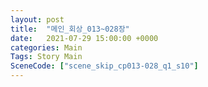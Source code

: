 ```yaml
---
layout: post
title:  "메인_회상_013~028장"
date:   2021-07-29 15:00:00 +0000
categories: Main
Tags: Story Main
SceneCode: ["scene_skip_cp013-028_q1_s10"]
---
```

